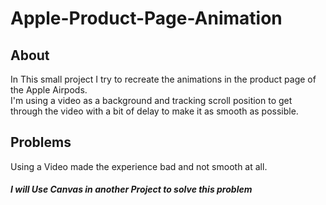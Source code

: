 # Apple-Product-Page-Animation

## About
In This small project I try to recreate the animations in the product page of the Apple Airpods.   
I'm using a video as a background and tracking scroll position to get through the video with a bit of delay to make it as smooth as possible.

## Problems
Using a Video made the experience bad and not smooth at all.
##### I will Use Canvas in another Project to solve this problem